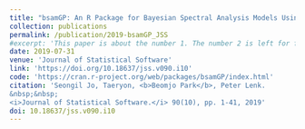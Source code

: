 ```yaml
---
title: "bsamGP: An R Package for Bayesian Spectral Analysis Models Using Gaussian Process Priors"
collection: publications
permalink: /publication/2019-bsamGP_JSS
#excerpt: 'This paper is about the number 1. The number 2 is left for future work.'
date: 2019-07-31
venue: 'Journal of Statistical Software'
link: 'https://doi.org/10.18637/jss.v090.i10'
code: 'https://cran.r-project.org/web/packages/bsamGP/index.html'
citation: 'Seongil Jo, Taeryon, <b>Beomjo Park</b>, Peter Lenk.
&nbsp;&nbsp; 
<i>Journal of Statistical Software.</i> 90(10), pp. 1-41, 2019'
doi: 10.18637/jss.v090.i10
---
```

